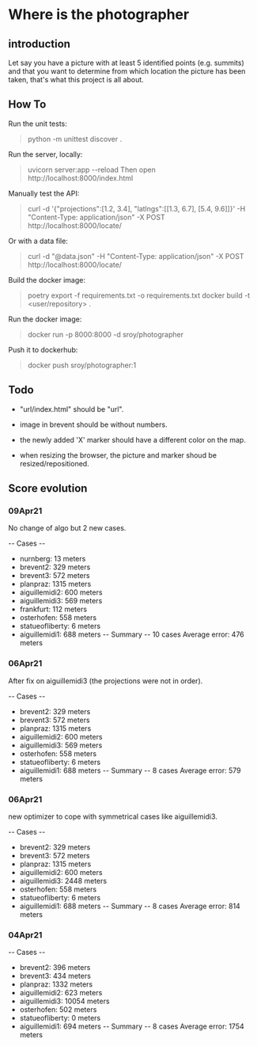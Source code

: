 # Where is the photographer


## introduction

Let say you have a picture with at least 5 identified points (e.g. summits) and that you want to determine from which location the picture has been taken, that's what this project is all about.


## How To

Run the unit tests:
  > python -m unittest discover .

Run the server, locally:
  > uvicorn server:app --reload
  Then open http://localhost:8000/index.html

Manually test the API:
  > curl -d '{"projections":[1.2, 3.4], "latlngs":[[1.3, 6.7], [5.4, 9.6]]}' -H "Content-Type: application/json" -X POST http://localhost:8000/locate/

Or with a data file:
  > curl -d "@data.json" -H "Content-Type: application/json" -X POST http://localhost:8000/locate/

Build the docker image:
  > poetry export -f requirements.txt -o requirements.txt
  > docker build -t <user/repository> .

Run the docker image:
  > docker run -p 8000:8000 -d sroy/photographer

Push it to dockerhub:
  > docker push sroy/photographer:1


## Todo

 - "url/index.html" should be "url".

 - image in brevent should be without numbers.

 - the newly added 'X' marker should have a different color on the map.

 - when resizing the browser, the picture and marker shoud be resized/repositioned.


## Score evolution

### 09Apr21

No change of algo but 2 new cases.

-- Cases --
 -  nurnberg: 13 meters
 -  brevent2: 329 meters
 -  brevent3: 572 meters
 -  planpraz: 1315 meters
 -  aiguillemidi2: 600 meters
 -  aiguillemidi3: 569 meters
 -  frankfurt: 112 meters
 -  osterhofen: 558 meters
 -  statueofliberty: 6 meters
 -  aiguillemidi1: 688 meters
-- Summary --
10 cases
Average error: 476 meters

### 06Apr21

After fix on aiguillemidi3 (the projections were not in order).

-- Cases --
 -  brevent2: 329 meters
 -  brevent3: 572 meters
 -  planpraz: 1315 meters
 -  aiguillemidi2: 600 meters
 -  aiguillemidi3: 569 meters
 -  osterhofen: 558 meters
 -  statueofliberty: 6 meters
 -  aiguillemidi1: 688 meters
-- Summary --
8 cases
Average error: 579 meters

### 06Apr21

new optimizer to cope with symmetrical cases like aiguillemidi3.

-- Cases --
 -  brevent2: 329 meters
 -  brevent3: 572 meters
 -  planpraz: 1315 meters
 -  aiguillemidi2: 600 meters
 -  aiguillemidi3: 2448 meters
 -  osterhofen: 558 meters
 -  statueofliberty: 6 meters
 -  aiguillemidi1: 688 meters
-- Summary --
8 cases
Average error: 814 meters

### 04Apr21

-- Cases --
-  brevent2: 396 meters
-  brevent3: 434 meters
-  planpraz: 1332 meters
-  aiguillemidi2: 623 meters
-  aiguillemidi3: 10054 meters
-  osterhofen: 502 meters
-  statueofliberty: 0 meters
-  aiguillemidi1: 694 meters
-- Summary --
8 cases
Average error: 1754 meters